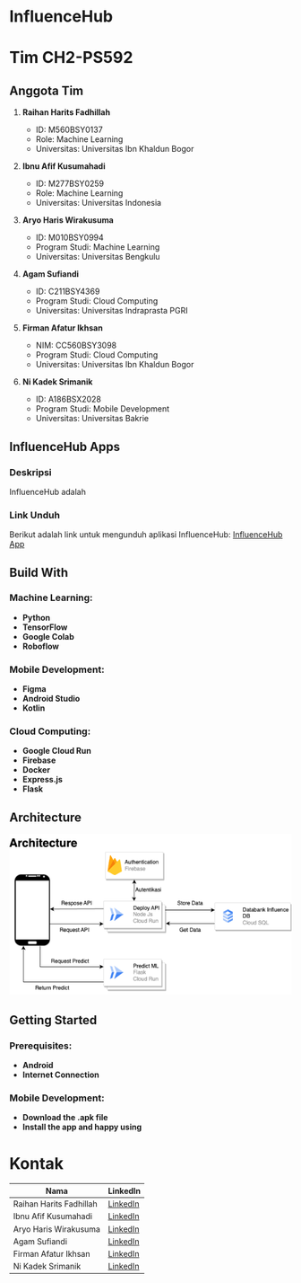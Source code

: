 # InfluenceHub
# Tim CH2-PS592

## Anggota Tim

1. **Raihan Harits Fadhillah**
   - ID: M560BSY0137
   - Role: Machine Learning
   - Universitas: Universitas Ibn Khaldun Bogor

2. **Ibnu Afif Kusumahadi**
   - ID: M277BSY0259
   - Role: Machine Learning
   - Universitas: Universitas Indonesia

3. **Aryo Haris Wirakusuma**
   - ID: M010BSY0994
   - Program Studi: Machine Learning
   - Universitas: Universitas Bengkulu

4. **Agam Sufiandi**
   - ID:  C211BSY4369
   - Program Studi: Cloud Computing
   - Universitas: Universitas Indraprasta PGRI

5. **Firman Afatur Ikhsan**
   - NIM: CC560BSY3098
   - Program Studi: Cloud Computing
   - Universitas: Universitas Ibn Khaldun Bogor

6. **Ni Kadek Srimanik**
   - ID: A186BSX2028
   - Program Studi: Mobile Development
   - Universitas: Universitas Bakrie

## InfluenceHub Apps

### Deskripsi

InfluenceHub adalah 

### Link Unduh

Berikut adalah link untuk mengunduh aplikasi InfluenceHub: [InfluenceHub App](link_unduh_aplikasi)

## Build With

### Machine Learning:

- **Python**
- **TensorFlow**
- **Google Colab**
- **Roboflow**

### Mobile Development:

- **Figma**
- **Android Studio**
- **Kotlin**

### Cloud Computing:

- **Google Cloud Run**
- **Firebase**
- **Docker**
- **Express.js**
- **Flask**

## Architecture
![Architekture](Architekture.png)

## Getting Started

### Prerequisites:

- **Android**
- **Internet Connection**

### Mobile Development:

- **Download the .apk file**
- **Install the app and happy using**

# Kontak

| Nama                      | LinkedIn                                       |
|---------------------------|------------------------------------------------|
| Raihan Harits Fadhillah   | [LinkedIn](https://www.linkedin.com/in/raihan-harits/)             |
| Ibnu Afif Kusumahadi        | [LinkedIn](https://www.linkedin.com/in/ibnu-afif-kusumahadi/)            |
| Aryo Haris Wirakusuma        | [LinkedIn](https://www.linkedin.com/in/aryo-haris-wirakusuma-abbb27200/)               |
| Agam Sufiandi     | [LinkedIn](https://www.linkedin.com/in/muhammad-zaki-hamdani/)                  |
| Firman Afatur Ikhsan        | [LinkedIn](https://www.linkedin.com/in/firman-afatur-ikhsan/)                 |
| Ni Kadek Srimanik             | [LinkedIn](https://www.linkedin.com/in/srimanik/)               |
